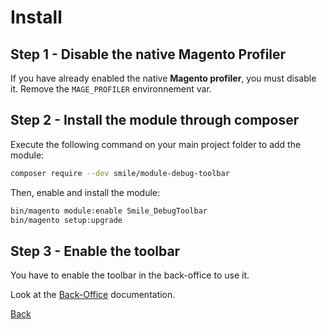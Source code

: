 # Install

## Step 1 - Disable the native Magento Profiler

If you have already enabled the native **Magento profiler**, you must disable it.
Remove the `MAGE_PROFILER` environnement var.

## Step 2 - Install the module through composer

Execute the following command on your main project folder to add the module:

```bash
composer require --dev smile/module-debug-toolbar
```

Then, enable and install the module:

```bash
bin/magento module:enable Smile_DebugToolbar
bin/magento setup:upgrade
```

## Step 3 - Enable the toolbar

You have to enable the toolbar in the back-office to use it.

Look at the [Back-Office](backoffice.md) documentation.

[Back](../README.md)
